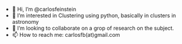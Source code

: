- 👋 Hi, I’m @carlosfeinstein
- 👀 I’m interested in Clustering using python, basically in clusters in astronomy 
- 💞️ I’m looking to collaborate on a grop of research on the subject.
- 📫 How to reach me: carlosfb(at)gmail.com

<!---
carlosfeinstein/carlosfeinstein is a ✨ special ✨ repository because its `README.md` (this file) appears on your GitHub profile.
You can click the Preview link to take a look at your changes.
--->
